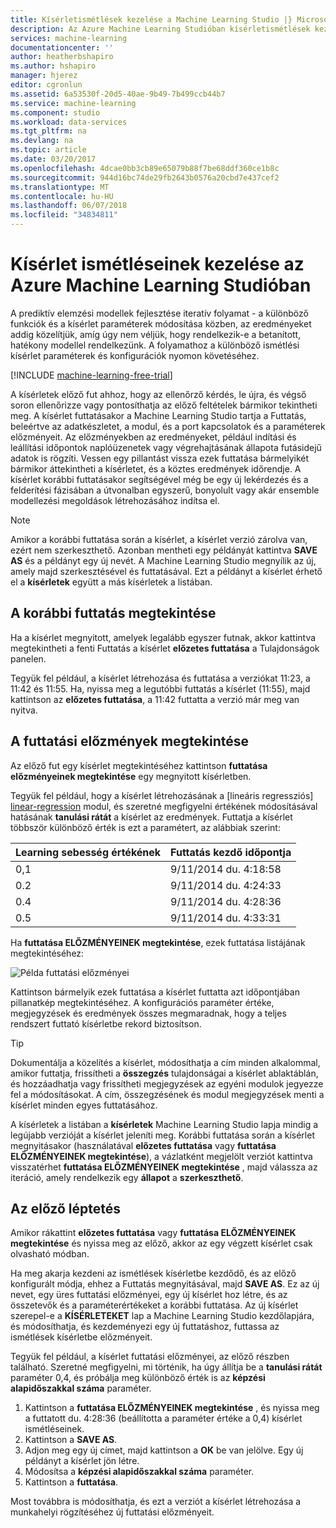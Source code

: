 ```yaml
---
title: Kísérletismétlések kezelése a Machine Learning Studio |} Microsoft Docs
description: Az Azure Machine Learning Studióban kísérletismétlések kezelése
services: machine-learning
documentationcenter: ''
author: heatherbshapiro
ms.author: hshapiro
manager: hjerez
editor: cgronlun
ms.assetid: 6a53530f-20d5-40ae-9b49-7b499ccb44b7
ms.service: machine-learning
ms.component: studio
ms.workload: data-services
ms.tgt_pltfrm: na
ms.devlang: na
ms.topic: article
ms.date: 03/20/2017
ms.openlocfilehash: 4dcae0bb3cb89e65079b88f7be68ddf360ce1b8c
ms.sourcegitcommit: 944d16bc74de29fb2643b0576a20cbd7e437cef2
ms.translationtype: MT
ms.contentlocale: hu-HU
ms.lasthandoff: 06/07/2018
ms.locfileid: "34834811"
---
```

# <a name="manage-experiment-iterations-in-azure-machine-learning-studio"></a>Kísérlet ismétléseinek kezelése az Azure Machine Learning Studióban
A prediktív elemzési modellek fejlesztése iteratív folyamat - a különböző funkciók és a kísérlet paraméterek módosítása közben, az eredményeket addig közelítjük, amíg úgy nem véljük, hogy rendelkezik-e a betanított, hatékony modellel rendelkezünk. A folyamathoz a különböző ismétlési kísérlet paraméterek és konfigurációk nyomon követéséhez.

[!INCLUDE [machine-learning-free-trial](../../../includes/machine-learning-free-trial.md)]

A kísérletek előző fut ahhoz, hogy az ellenőrző kérdés, le újra, és végső soron ellenőrizze vagy pontosíthatja az előző feltételek bármikor tekintheti meg. A kísérlet futtatásakor a Machine Learning Studio tartja a Futtatás, beleértve az adatkészletet, a modul, és a port kapcsolatok és a paraméterek előzményeit. Az előzményekben az eredményeket, például indítási és leállítási időpontok naplóüzenetek vagy végrehajtásának állapota futásidejű adatok is rögzíti. Vessen egy pillantást vissza ezek futtatása bármelyikét bármikor áttekintheti a kísérletet, és a köztes eredmények időrendje. A kísérlet korábbi futtatásakor segítségével még be egy új lekérdezés és a felderítési fázisában a útvonalban egyszerű, bonyolult vagy akár ensemble modellezési megoldások létrehozásához indítsa el.

> [!NOTE]
> Amikor a korábbi futtatása során a kísérlet, a kísérlet verzió zárolva van, ezért nem szerkeszthető. Azonban mentheti egy példányát kattintva **SAVE AS** és a példányt egy új nevét. A Machine Learning Studio megnyílik az új, amely majd szerkesztésével és futtatásával. Ezt a példányt a kísérlet érhető el a **kísérletek** együtt a más kísérletek a listában.
> 
> 

## <a name="viewing-the-prior-run"></a>A korábbi futtatás megtekintése
Ha a kísérlet megnyitott, amelyek legalább egyszer futnak, akkor kattintva megtekintheti a fenti Futtatás a kísérlet **előzetes futtatása** a Tulajdonságok panelen.

Tegyük fel például, a kísérlet létrehozása és futtatása a verziókat 11:23, a 11:42 és 11:55. Ha, nyissa meg a legutóbbi futtatás a kísérlet (11:55), majd kattintson az **előzetes futtatása**, a 11:42 futtatta a verzió már meg van nyitva.

## <a name="viewing-the-run-history"></a>A futtatási előzmények megtekintése
Az előző fut egy kísérlet megtekintéséhez kattintson **futtatása előzményeinek megtekintése** egy megnyitott kísérletben.

Tegyük fel például, hogy a kísérlet létrehozásának a [lineáris regressziós] [ linear-regression] modul, és szeretné megfigyelni értékének módosításával hatásának **tanulási rátát** a kísérlet az eredmények. Futtatja a kísérlet többször különböző érték is ezt a paramétert, az alábbiak szerint:

| Learning sebesség értékének | Futtatás kezdő időpontja |
| --- | --- |
| 0,1 |9/11/2014 du. 4:18:58 |
| 0.2 |9/11/2014 du. 4:24:33 |
| 0.4 |9/11/2014 du. 4:28:36 |
| 0.5 |9/11/2014 du. 4:33:31 |

Ha **futtatása ELŐZMÉNYEINEK megtekintése**, ezek futtatása listájának megtekintéséhez:

![Példa futtatási előzményei][runhistory]

Kattintson bármelyik ezek futtatása a kísérlet futtatta azt időpontjában pillanatkép megtekintéséhez. A konfigurációs paraméter értéke, megjegyzések és eredmények összes megmaradnak, hogy a teljes rendszert futtató kísérletbe rekord biztosítson.

> [!TIP]
> Dokumentálja a közelítés a kísérlet, módosíthatja a cím minden alkalommal, amikor futtatja, frissítheti a **összegzés** tulajdonságai a kísérlet ablaktáblán, és hozzáadhatja vagy frissítheti megjegyzések az egyéni modulok jegyezze fel a módosításokat. A cím, összegzésének és modul megjegyzések menti a kísérlet minden egyes futtatásához.
> 
> 

A kísérletek a listában a **kísérletek** Machine Learning Studio lapja mindig a legújabb verzióját a kísérlet jeleníti meg. Korábbi futtatása során a kísérlet megnyitásakor (használatával **előzetes futtatása** vagy **futtatása ELŐZMÉNYEINEK megtekintése**), a vázlatként megjelölt verziót kattintva visszatérhet **futtatása ELŐZMÉNYEINEK megtekintése** , majd válassza az iteráció, amely rendelkezik egy **állapot** a **szerkeszthető**.

## <a name="iterating-on-a-previous-run"></a>Az előző léptetés
Amikor rákattint **előzetes futtatása** vagy **futtatása ELŐZMÉNYEINEK megtekintése** és nyissa meg az előző, akkor az egy végzett kísérlet csak olvasható módban.

Ha meg akarja kezdeni az ismétlések kísérletbe kezdődő, és az előző konfigurált módja, ehhez a Futtatás megnyitásával, majd **SAVE AS**. Ez az új nevet, egy üres futtatási előzményei, egy új kísérlet hoz létre, és az összetevők és a paraméterértékeket a korábbi futtatása. Az új kísérlet szerepel-e a **KÍSÉRLETEKET** lap a Machine Learning Studio kezdőlapjára, és módosíthatja, és kezdeményezi egy új futtatáshoz, futtassa az ismétlések kísérletbe előzményeit. 

Tegyük fel például, a kísérlet futtatási előzményei, az előző részben található. Szeretné megfigyelni, mi történik, ha úgy állítja be a **tanulási rátát** paraméter 0,4, és próbálja meg különböző érték is az **képzési alapidőszakkal száma** paraméter.

1. Kattintson a **futtatása ELŐZMÉNYEINEK megtekintése** , és nyissa meg a futtatott du. 4:28:36 (beállította a paraméter értéke a 0,4) kísérlet ismétléseinek.
2. Kattintson a **SAVE AS**.
3. Adjon meg egy új címet, majd kattintson a **OK** be van jelölve. Egy új példányt a kísérlet jön létre.
4. Módosítsa a **képzési alapidőszakkal száma** paraméter.
5. Kattintson a **futtatása**.

Most továbbra is módosíthatja, és ezt a verziót a kísérlet létrehozása a munkahelyi rögzítéséhez új futtatási előzményeit.

<!-- Images -->
[runhistory]:./media/manage-experiment-iterations/viewrunhistory.jpg


<!-- Module References -->
[linear-regression]: https://msdn.microsoft.com/library/azure/31960a6f-789b-4cf7-88d6-2e1152c0bd1a/
